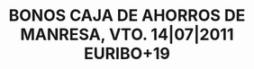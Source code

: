 ---
layout: asset
title: BONOS CAJA DE AHORROS DE MANRESA, VTO. 14|07|2011 EURIBO+19
isin: ES0314850035
---